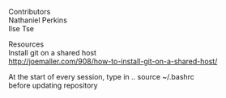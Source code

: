 Contributors  
Nathaniel Perkins  
Ilse Tse  

Resources  
Install git on a shared host  
http://joemaller.com/908/how-to-install-git-on-a-shared-host/  

At the start of every session, type in ..
source ~/.bashrc  
before updating repository
